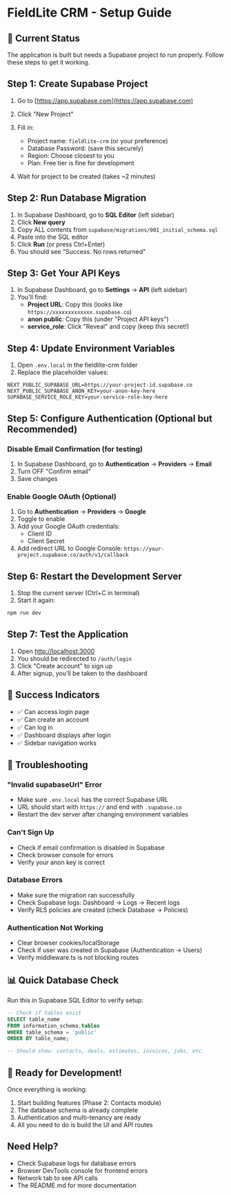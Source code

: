 # FieldLite CRM - Setup Guide

## 🚨 Current Status
The application is built but needs a Supabase project to run properly. Follow these steps to get it working.

## Step 1: Create Supabase Project

1. Go to [https://app.supabase.com](https://app.supabase.com)
2. Click "New Project"
3. Fill in:
   - Project name: `fieldlite-crm` (or your preference)
   - Database Password: (save this securely)
   - Region: Choose closest to you
   - Plan: Free tier is fine for development

4. Wait for project to be created (takes ~2 minutes)

## Step 2: Run Database Migration

1. In Supabase Dashboard, go to **SQL Editor** (left sidebar)
2. Click **New query**
3. Copy ALL contents from `supabase/migrations/001_initial_schema.sql`
4. Paste into the SQL editor
5. Click **Run** (or press Ctrl+Enter)
6. You should see "Success. No rows returned"

## Step 3: Get Your API Keys

1. In Supabase Dashboard, go to **Settings** → **API** (left sidebar)
2. You'll find:
   - **Project URL**: Copy this (looks like `https://xxxxxxxxxxxxx.supabase.co`)
   - **anon public**: Copy this (under "Project API keys")
   - **service_role**: Click "Reveal" and copy (keep this secret!)

## Step 4: Update Environment Variables

1. Open `.env.local` in the fieldlite-crm folder
2. Replace the placeholder values:

```env
NEXT_PUBLIC_SUPABASE_URL=https://your-project-id.supabase.co
NEXT_PUBLIC_SUPABASE_ANON_KEY=your-anon-key-here
SUPABASE_SERVICE_ROLE_KEY=your-service-role-key-here
```

## Step 5: Configure Authentication (Optional but Recommended)

### Disable Email Confirmation (for testing)
1. In Supabase Dashboard, go to **Authentication** → **Providers** → **Email**
2. Turn OFF "Confirm email"
3. Save changes

### Enable Google OAuth (Optional)
1. Go to **Authentication** → **Providers** → **Google**
2. Toggle to enable
3. Add your Google OAuth credentials:
   - Client ID
   - Client Secret
4. Add redirect URL to Google Console: `https://your-project.supabase.co/auth/v1/callback`

## Step 6: Restart the Development Server

1. Stop the current server (Ctrl+C in terminal)
2. Start it again:
```bash
npm run dev
```

## Step 7: Test the Application

1. Open [http://localhost:3000](http://localhost:3000)
2. You should be redirected to `/auth/login`
3. Click "Create account" to sign up
4. After signup, you'll be taken to the dashboard

## 🎉 Success Indicators

- ✅ Can access login page
- ✅ Can create an account
- ✅ Can log in
- ✅ Dashboard displays after login
- ✅ Sidebar navigation works

## 🔧 Troubleshooting

### "Invalid supabaseUrl" Error
- Make sure `.env.local` has the correct Supabase URL
- URL should start with `https://` and end with `.supabase.co`
- Restart the dev server after changing environment variables

### Can't Sign Up
- Check if email confirmation is disabled in Supabase
- Check browser console for errors
- Verify your anon key is correct

### Database Errors
- Make sure the migration ran successfully
- Check Supabase logs: Dashboard → Logs → Recent logs
- Verify RLS policies are created (check Database → Policies)

### Authentication Not Working
- Clear browser cookies/localStorage
- Check if user was created in Supabase (Authentication → Users)
- Verify middleware.ts is not blocking routes

## 📊 Quick Database Check

Run this in Supabase SQL Editor to verify setup:

```sql
-- Check if tables exist
SELECT table_name
FROM information_schema.tables
WHERE table_schema = 'public'
ORDER BY table_name;

-- Should show: contacts, deals, estimates, invoices, jobs, etc.
```

## 🚀 Ready for Development!

Once everything is working:
1. Start building features (Phase 2: Contacts module)
2. The database schema is already complete
3. Authentication and multi-tenancy are ready
4. All you need to do is build the UI and API routes

## Need Help?

- Check Supabase logs for database errors
- Browser DevTools console for frontend errors
- Network tab to see API calls
- The README.md for more documentation